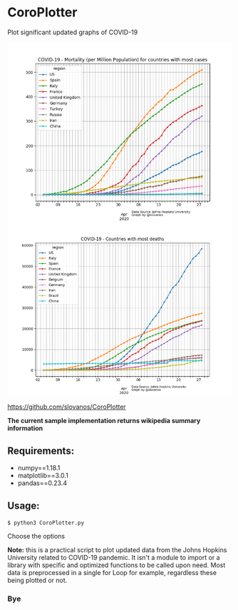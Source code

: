 # CoroPlotter

Plot significant updated graphs of COVID-19 

<img src="https://raw.githubusercontent.com/slovanos/images/master/coroplotter01.png" width=820>

<img src="https://raw.githubusercontent.com/slovanos/images/master/coroplotter02.png" width=820>

https://github.com/slovanos/CoroPlotter

**The current sample implementation returns wikipedia summary information**

## Requirements:

- numpy==1.18.1
- matplotlib==3.0.1
- pandas==0.23.4

## Usage:

```shell
$ python3 CoroPlotter.py
```
Choose the options

**Note:** this is a practical script to plot updated data from the Johns Hopkins University related to COVID-19 pandemic. It isn't a module to import or a library with specific and optimized functions to be called upon need. Most data is preprocessed in a single for Loop for example, regardless these being plotted or not.

### Bye
